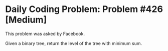 # Daily Coding Problem: Problem #426 [Medium]

This problem was asked by Facebook.

Given a binary tree, return the level of the tree with minimum sum.
